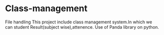 # Class-management
File handling
This project include class management system.In which we can student Result(subject wise),attenence.
Use of Panda library on python.
